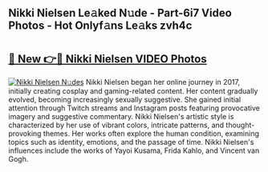 ## Nikki Nielsen Le𝚊ked N𝚞de - Part-6i7 Video Photos - Hot Onlyf𝚊ns Le𝚊ks zvh4c

# <h2><a href="http://ab75700.deff.icu/?id=Nikki+Nielsen">🔗 New 👉🔴 Nikki Nielsen VIDEO Photos</a></h2>

[![Nikki Nielsen N𝚞des](https://i.imgur.com/rIISA9y.gif)](http://ab75700.deff.icu/?id=Nikki+Nielsen)
Nikki Nielsen began her online journey in 2017, initially creating cosplay and gaming-related content. Her content gradually evolved, becoming increasingly sexually suggestive. She gained initial attention through Twitch streams and Instagram posts featuring provocative imagery and suggestive commentary. Nikki Nielsen's artistic style is characterized by her use of vibrant colors, intricate patterns, and thought-provoking themes. Her works often explore the human condition, examining topics such as identity, emotions, and the passage of time. Nikki Nielsen's influences include the works of Yayoi Kusama, Frida Kahlo, and Vincent van Gogh.
